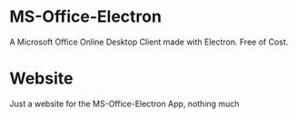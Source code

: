 # MS-Office-Electron

A Microsoft Office Online Desktop Client made with Electron. Free of Cost.

# Website

Just a website for the MS-Office-Electron App, nothing much
